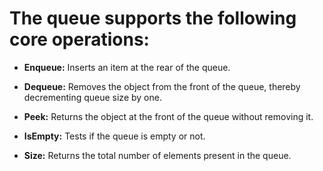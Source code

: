 # The queue supports the following core operations:

- **Enqueue:** Inserts an item at the rear of the queue.

- **Dequeue:** Removes the object from the front of the queue, thereby decrementing queue size by one.

- **Peek:** Returns the object at the front of the queue without removing it.

- **IsEmpty:** Tests if the queue is empty or not.

- **Size:** Returns the total number of elements present in the queue.

